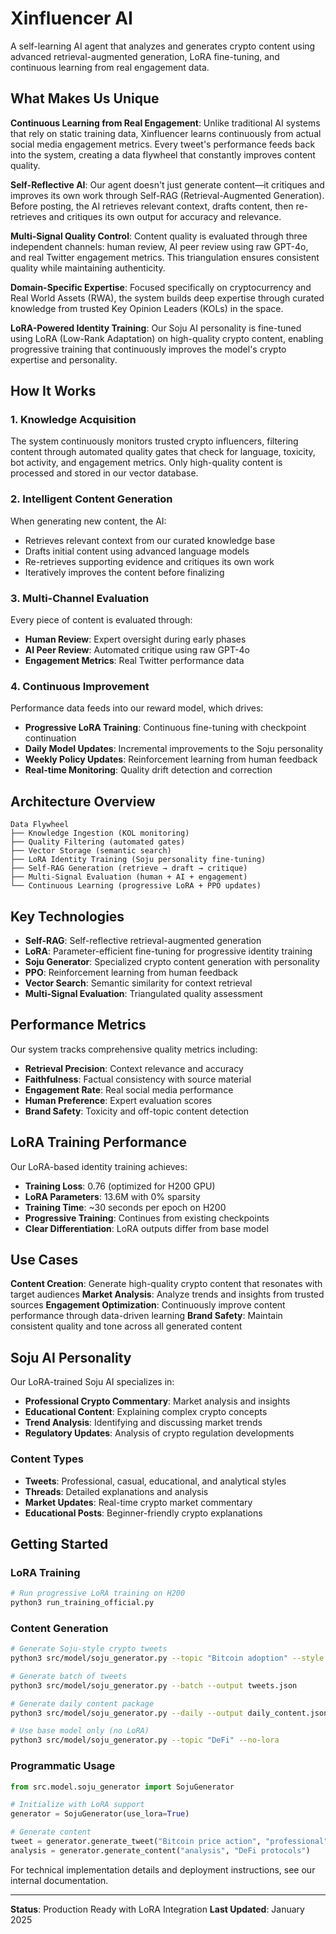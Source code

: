 # Xinfluencer AI

A self-learning AI agent that analyzes and generates crypto content using advanced retrieval-augmented generation, LoRA fine-tuning, and continuous learning from real engagement data.

## What Makes Us Unique

**Continuous Learning from Real Engagement**: Unlike traditional AI systems that rely on static training data, Xinfluencer learns continuously from actual social media engagement metrics. Every tweet's performance feeds back into the system, creating a data flywheel that constantly improves content quality.

**Self-Reflective AI**: Our agent doesn't just generate content—it critiques and improves its own work through Self-RAG (Retrieval-Augmented Generation). Before posting, the AI retrieves relevant context, drafts content, then re-retrieves and critiques its own output for accuracy and relevance.

**Multi-Signal Quality Control**: Content quality is evaluated through three independent channels: human review, AI peer review using raw GPT-4o, and real Twitter engagement metrics. This triangulation ensures consistent quality while maintaining authenticity.

**Domain-Specific Expertise**: Focused specifically on cryptocurrency and Real World Assets (RWA), the system builds deep expertise through curated knowledge from trusted Key Opinion Leaders (KOLs) in the space.

**LoRA-Powered Identity Training**: Our Soju AI personality is fine-tuned using LoRA (Low-Rank Adaptation) on high-quality crypto content, enabling progressive training that continuously improves the model's crypto expertise and personality.

## How It Works

### 1. Knowledge Acquisition

The system continuously monitors trusted crypto influencers, filtering content through automated quality gates that check for language, toxicity, bot activity, and engagement metrics. Only high-quality content is processed and stored in our vector database.

### 2. Intelligent Content Generation

When generating new content, the AI:

- Retrieves relevant context from our curated knowledge base
- Drafts initial content using advanced language models
- Re-retrieves supporting evidence and critiques its own work
- Iteratively improves the content before finalizing

### 3. Multi-Channel Evaluation

Every piece of content is evaluated through:

- **Human Review**: Expert oversight during early phases
- **AI Peer Review**: Automated critique using raw GPT-4o
- **Engagement Metrics**: Real Twitter performance data

### 4. Continuous Improvement

Performance data feeds into our reward model, which drives:

- **Progressive LoRA Training**: Continuous fine-tuning with checkpoint continuation
- **Daily Model Updates**: Incremental improvements to the Soju personality
- **Weekly Policy Updates**: Reinforcement learning from human feedback
- **Real-time Monitoring**: Quality drift detection and correction

## Architecture Overview

```
Data Flywheel
├── Knowledge Ingestion (KOL monitoring)
├── Quality Filtering (automated gates)
├── Vector Storage (semantic search)
├── LoRA Identity Training (Soju personality fine-tuning)
├── Self-RAG Generation (retrieve → draft → critique)
├── Multi-Signal Evaluation (human + AI + engagement)
└── Continuous Learning (progressive LoRA + PPO updates)
```

## Key Technologies

- **Self-RAG**: Self-reflective retrieval-augmented generation
- **LoRA**: Parameter-efficient fine-tuning for progressive identity training
- **Soju Generator**: Specialized crypto content generation with personality
- **PPO**: Reinforcement learning from human feedback
- **Vector Search**: Semantic similarity for context retrieval
- **Multi-Signal Evaluation**: Triangulated quality assessment

## Performance Metrics

Our system tracks comprehensive quality metrics including:

- **Retrieval Precision**: Context relevance and accuracy
- **Faithfulness**: Factual consistency with source material
- **Engagement Rate**: Real social media performance
- **Human Preference**: Expert evaluation scores
- **Brand Safety**: Toxicity and off-topic content detection

## LoRA Training Performance

Our LoRA-based identity training achieves:

- **Training Loss**: 0.76 (optimized for H200 GPU)
- **LoRA Parameters**: 13.6M with 0% sparsity
- **Training Time**: ~30 seconds per epoch on H200
- **Progressive Training**: Continues from existing checkpoints
- **Clear Differentiation**: LoRA outputs differ from base model

## Use Cases

**Content Creation**: Generate high-quality crypto content that resonates with target audiences
**Market Analysis**: Analyze trends and insights from trusted sources
**Engagement Optimization**: Continuously improve content performance through data-driven learning
**Brand Safety**: Maintain consistent quality and tone across all generated content

## Soju AI Personality

Our LoRA-trained Soju AI specializes in:

- **Professional Crypto Commentary**: Market analysis and insights
- **Educational Content**: Explaining complex crypto concepts
- **Trend Analysis**: Identifying and discussing market trends
- **Regulatory Updates**: Analysis of crypto regulation developments

### Content Types

- **Tweets**: Professional, casual, educational, and analytical styles
- **Threads**: Detailed explanations and analysis
- **Market Updates**: Real-time crypto market commentary
- **Educational Posts**: Beginner-friendly crypto explanations

## Getting Started

### LoRA Training

```bash
# Run progressive LoRA training on H200
python3 run_training_official.py
```

### Content Generation

```bash
# Generate Soju-style crypto tweets
python3 src/model/soju_generator.py --topic "Bitcoin adoption" --style professional

# Generate batch of tweets
python3 src/model/soju_generator.py --batch --output tweets.json

# Generate daily content package
python3 src/model/soju_generator.py --daily --output daily_content.json

# Use base model only (no LoRA)
python3 src/model/soju_generator.py --topic "DeFi" --no-lora
```

### Programmatic Usage

```python
from src.model.soju_generator import SojuGenerator

# Initialize with LoRA support
generator = SojuGenerator(use_lora=True)

# Generate content
tweet = generator.generate_tweet("Bitcoin price action", "professional")
analysis = generator.generate_content("analysis", "DeFi protocols")
```

For technical implementation details and deployment instructions, see our internal documentation.

---

**Status**: Production Ready with LoRA Integration
**Last Updated**: January 2025
